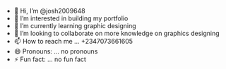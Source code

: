 - 👋 Hi, I’m @josh2009648
- 👀 I’m interested in building my portfolio
- 🌱 I’m currently learning graphic designing
- 💞️ I’m looking to collaborate on more knowledge on graphics designing
- 📫 How to reach me ... +2347073661605
- 😄 Pronouns: ... no pronouns
- ⚡ Fun fact: ... no fun fact

<!--- 
josh2009648/josh2009648 is a ✨ special ✨ repository because its `README.md` (this file) appears on your GitHub profile.
You can click the Preview link to take a look at your changes.
--->
